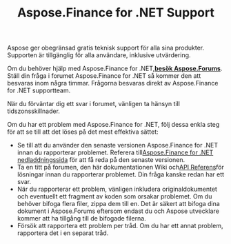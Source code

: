 ﻿---
title: Aspose.Finance for .NET Support
linktitle: Teknisk support
type: docs
weight: 60
url: /sv/net/technical-support/
description: Aspose.Finance tillhandahåller finansrelaterade formatkonverteringar till XBRL, iXBRL(inline XBRL), XSLX, OFX format. Populära filformat som stöds inkluderar XBRL, iXBRL(inline XBRL), XSLX, OFX, OFX version 1.
---
Aspose ger obegränsad gratis teknisk support för alla sina produkter. Supporten är tillgänglig för alla användare, inklusive utvärdering.

 Om du behöver hjälp med Aspose.Finance for .NET,[**besök Aspose.Forums**](https://forum.aspose.com/c/finance/43). Ställ din fråga i forumet Aspose.Finance for .NET så kommer den att besvaras inom några timmar. Frågorna besvaras direkt av Aspose.Finance for .NET supportteam.

När du förväntar dig ett svar i forumet, vänligen ta hänsyn till tidszonsskillnader.

Om du har ett problem med Aspose.Finance for .NET, följ dessa enkla steg för att se till att det löses på det mest effektiva sättet:

-  Se till att du använder den senaste versionen Aspose.Finance for .NET innan du rapporterar problemet. Referera till[Aspose.Finance for .NET nedladdningssida](https://www.nuget.org/packages/Aspose.Finance/) för att få reda på den senaste versionen.
-  Ta en titt på forumen, den här dokumentationen Wiki och[API Referens](https://reference.aspose.com/finance/net)för lösningar innan du rapporterar problemet. Din fråga kanske redan har ett svar.
- När du rapporterar ett problem, vänligen inkludera originaldokumentet och eventuellt ett fragment av koden som orsakar problemet. Om du behöver bifoga flera filer, zippa dem till en. Det är säkert att bifoga dina dokument i Aspose.Forums eftersom endast du och Aspose utvecklare kommer att ha tillgång till de bifogade filerna.
- Försök att rapportera ett problem per tråd. Om du har ett annat problem, rapportera det i en separat tråd.

